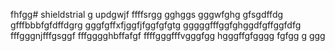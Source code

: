 fhfgg# shieldstrial
g
updgwjf
ffffsrgg
gghggs
gggwfghg
gfsgdffdg
gfffbbbfgfdffdgrg
gggfgffхfjggfjfggfgfgtg
gggggfffggfghggdfgffggfdfg
fffgggnjfffgsggf
fffgggghbffafgf
ffffgggfffvgggfgg
hgggffgfgggg
fgfgg
g
ggg
